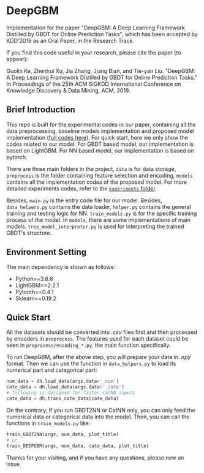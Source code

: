 # DeepGBM

Implementation for the paper "DeepGBM: A Deep Learning Framework Distilled  by GBDT for Online Prediction Tasks", 
which has been accepted by KDD'2019 as an Oral Paper, in the Research Track.

If you find this code useful in your research, please cite the paper (to appear):

Guolin Ke, Zhenhui Xu, Jia Zhang, Jiang Bian, and Tie-yan Liu. "DeepGBM: A Deep Learning Framework Distilled  by GBDT for Online Prediction Tasks." In Proceedings of the 25th ACM SIGKDD International Conference on Knowledge Discovery & Data Mining, ACM, 2019.

## Brief Introduction
This repo is built for the experimental codes in our paper, 
containing all the data preprocessing, baseline models implementation
and proposed model implementation ([full codes here](https://github.com/motefly/deepgbm-release/tree/master/experiments)). For quick start, here we only show the codes related to our model.
For GBDT based model, our implementation is based on LightGBM. 
For NN based model, our implementation is based on pytorch.

There are three main folders in the project, `data` is for data storage, `preprocess` is the folder containing feature selection and encoding, `models` contains all the implementation codes of the proposed model.
For more detailed experiments codes, refer to the [`experiments` folder](https://github.com/motefly/deepgbm-release/tree/master/experiments). 

Besides, `main.py` is the entry code file for our model.
Besides, `data_helpers.py` contains the data loader, `helper.py`
contains the general training and testing logic for NN.
`train_models.py` is for the specific training process of the model.
In `models`, there are some implementations of main models. `tree_model_interpreter.py` is used for interpreting
the trained GBDT's structure.

## Environment Setting
The main dependency is shown as follows:
* Python==3.6.6
* LightGBM==2.2.1
* Pytorch==0.4.1
* Sklearn==0.19.2

## Quick Start
All the datasets should be converted into *.csv* files first and then processed by encoders in `preprocess`. The features used for each dataset could be seen in `preprocess/encoding_*.py`, the main function specifically.

To run DeepGBM, after the above step, you will prepare your data in *.npy* format. Then we can use the function in `data_helpers.py` to load its numerical part and categorical part:
```python
num_data = dh.load_data(args.data+'_num')
cate_data = dh.load_data(args.data+'_cate')
# following is designed for faster catNN inputs
cate_data = dh.trans_cate_data(cate_data)
```
On the contrary, if you run GBDT2NN or CatNN only, you can only feed the numerical data or categorical data into the model.
Then, you can call the functions in `train_models.py` like:
```python
train_GBDT2NN(args, num_data, plot_title)
# or
train_DEEPGBM(args, num_data, cate_data, plot_title)
```

Thanks for your visiting, and if you have any questions, please new an issue.